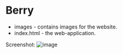 # Berry
 
* images - contains images for the website.
* index.html - the web-application.

Screenshot:
![image](https://github.com/a21oscgu/Berry/assets/102578829/03db8a83-44d4-4f3a-8eac-6d5c3f2cdb3a)
